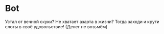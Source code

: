 # Bot
Устал от вечной скуки? Не хватает азарта в жизни? Тогда заходи и крути слоты в своё удовольствие!
(Денег не возьмём)

